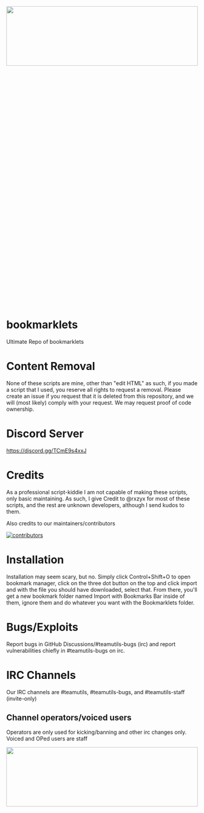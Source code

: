 <img src="https://github.com/Blooket-Cheats/Blooket-Hacks/blob/main/images/head.png?raw=true" width="100%" height="20%" />

# bookmarklets
Ultimate Repo of bookmarklets

# Content Removal

None of these scripts are mine, other than "edit HTML" as such, if you made a script that I used, you reserve all rights to request a removal. Please create an issue if you request that it is deleted from this repository, and we will (most likely) comply with your request. We may request proof of code ownership.

# Discord Server

https://discord.gg/TCmE9s4xxJ

# Credits
As a professional script-kiddie I am not capable of making these scripts, only basic maintaining. As such, I give Credit to @rxzyx for most of these scripts, and the rest are unknown developers, although I send kudos to them.  

Also credits to our maintainers/contributors

[![contributors](https://contributors-img.web.app/image?repo=SeeSharpen/bookmarklets)](https://github.com/SeeSharpen/bookmarklets/graphs/contributors)

# Installation

Installation may seem scary, but no. Simply click Control+Shift+O to open bookmark manager, click on the three dot button on the top and click import and with the file you should have downloaded, select that. From there, you'll get a new bookmark folder named Import with Bookmarks Bar inside of them, ignore them and do whatever you want with the Bookmarklets folder.

# Bugs/Exploits
Report bugs in GitHub Discussions/#teamutils-bugs (irc) and report vulnerabilities chiefly in #teamutils-bugs on irc.

# IRC Channels
Our IRC channels are #teamutils, #teamutils-bugs, and #teamutils-staff (invite-only)

## Channel operators/voiced users
Operators are only used for kicking/banning and other irc changes only. Voiced and OPed users are staff

<img src="https://github.com/Blooket-Cheats/Blooket-Hacks/blob/main/images/foot.png?raw=true" width="100%" height="20%" />
